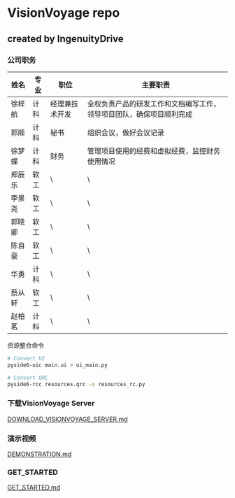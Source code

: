 # VisionVoyage repo

## created by IngenuityDrive

### 公司职务

| 姓名   | 专业 | 职位           | 主要职责                                                     |
| ------ | ---- | -------------- | ------------------------------------------------------------ |
| 徐梓航 | 计科 | 经理兼技术开发 | 全权负责产品的研发工作和文档编写工作，领导项目团队，确保项目顺利完成 |
| 郭顺   | 计科 | 秘书           | 组织会议，做好会议记录                                       |
| 徐梦蝶 | 计科 | 财务           | 管理项目使用的经费和虚拟经费，监控财务使用情况               |
| 郑辰乐 | 软工 | \              | \                                                            |
| 李景尧 | 软工 | \              | \                                                            |
| 郭晓卿 | 软工 | \\             | \                                                            |
| 陈自豪 | 软工 | \              | \                                                            |
| 华勇   | 计科 | \              | \                                                            |
| 蔡从轩 | 软工 | \              | \                                                            |
| 赵柏茗 | 计科 | \              | \                                                            |

资源整合命令

```bash
# Convert UI
pyside6-uic main.ui > ui_main.py

# Convert QRC
pyside6-rcc resources.qrc -o resources_rc.py
```

### 下载VisionVoyage Server

[DOWNLOAD_VISIONVOYAGE_SERVER.md](./docs/DOWNLOAD_VISIONVOYAGE_SERVER.md)

### 演示视频

[DEMONSTRATION.md](./docs/DEMONSTRATION.md)

### GET_STARTED

[GET_STARTED.md](./docs/GET_STARTED.md)
